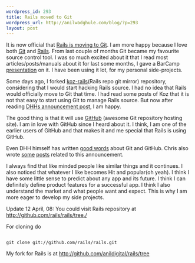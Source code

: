 ```yaml
--- 
wordpress_id: 293
title: Rails moved to Git
wordpress_url: http://anilwadghule.com/blog/?p=293
layout: post
---
```

It is now official that <a href="http://weblog.rubyonrails.org/2008/4/2/rails-is-moving-from-svn-to-git">Rails is moving to Git</a>. I am more happy because I love both <a href="http://git.or.cz">Git</a> and <a href="http://rubyonrails.org">Rails</a>. From last couple of months Git became my favourite source control tool. I was so much excited about it that I read most articles/posts/manuals about it for last some months, I gave a BarCamp <a href="http://www.slideshare.net/anildigital/git-introduction?src=embed">presentation</a> on it. I have been using it lot, for my personal side-projects.

Some days ago, I forked <a href="https://github.com/NZKoz/koz-rails/tree">koz-rails</a>(Rails repo git mirror) repository, considering that I would start hacking Rails source. I had no idea that Rails would officially move to Git that time. I had read some posts of Koz that it is not that easy to start using Git to manage Rails source. But now after reading <a href="http://weblog.rubyonrails.org/2008/4/2/rails-is-moving-from-svn-to-githttp://">DHHs announcement post</a>, I am happy.

The good thing is that it will use <a href="http://github.com">GitHub</a> (awesome Git repository hosting site). I am in love with GitHub since I heard about it. I think, I am one of the earlier users of GitHub and that makes it and me special that Rails is using GitHub.

Even DHH himself has written <a href="http://loudthinking.com/posts/24-gits-avalanche">good words</a> about Git and GitHub. Chris also wrote <a href="http://github.com/blog/32-rails-moving-to-git">some</a> <a href="http://ozmm.org/posts/github_is_gits_killer_app.html">posts</a> related to this announcement.

I always find that like minded people like similar things and it continues. I also noticed that whatever I like becomes Hit and popular(oh yeah). I think I have some little sense to predict about any app and its future. I think I can definitely define product features for a successful app. I think I also understand the market and what people want and expect. This is why I am more eager to develop my side projects.

Update 12 April, 08: You could visit Rails repository at http://github.com/rails/rails/tree./

For cloning do
<pre><code>
git clone git://github.com/rails/rails.git
</code></pre>

My fork for Rails is at http://github.com/anildigital/rails/tree
